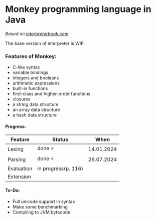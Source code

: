 # Monkey programming language in Java
_Based on [interpreterbook.com](https://interpreterbook.com)_

The base version of interpreter is WIP.

### Features of Monkey:
- C-like syntax  
- variable bindings  
- integers and booleans  
- arithmetic expressions  
- built-in functions  
- first-class and higher-order functions  
- closures  
- a string data structure  
- an array data structure  
- a hash data structure  

#### Progress:
| Feature    | Status              | When       |  
|------------|---------------------|------------|  
| Lexing     | done ⭐              | 14.01.2024 |
| Parsing    | done ⭐              | 26.07.2024 |
| Evaluation | in progress(p. 116) |            |
| Extension  |                     |            |


#### To-Do:
- Full unicode support in syntax
- Make some benchmarking
- Compiling to JVM bytecode